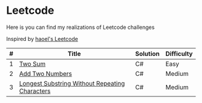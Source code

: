 # Leetcode
Here is you can find my realizations of Leetcode challenges 

Inspired by [haoel's Leetcode](https://github.com/haoel/leetcode)

&#35; | Title | Solution | Difficulty
--- |--- |--- |---
1 | [Two Sum](https://leetcode.com/problems/two-sum/) | C# | Easy
2 | [Add Two Numbers](https://leetcode.com/problems/add-two-numbers/) | C# | Medium
3 | [Longest Substring Without Repeating Characters](https://leetcode.com/problems/longest-substring-without-repeating-characters/) | C# | Medium
